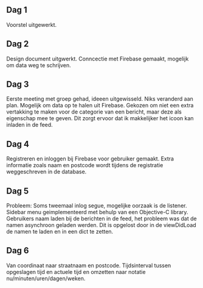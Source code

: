 ## Dag 1
Voorstel uitgewerkt.

## Dag 2
Design document uitgwerkt. Conncectie met Firebase gemaakt, mogelijk om data weg te schrijven.

## Dag 3
Eerste meeting met groep gehad, ideeen uitgewisseld. Niks veranderd aan plan. Mogelijk om data op te halen uit Firebase. Gekozen om niet een extra vertakking te maken voor de categorie van een bericht, maar deze als eigenschap mee te geven. Dit zorgt ervoor dat ik makkelijker het icoon kan inladen in de feed.

## Dag 4
Registreren en inloggen bij Firebase voor gebruiker gemaakt. Extra informatie zoals naam en postcode wordt tijdens de registratie weggeschreven in de database.

## Dag 5
Probleem: Soms tweemaal inlog segue, mogelijke oorzaak is de listener. Sidebar menu geimplementeerd met behulp van een Objective-C library. Gebruikers naam laden bij de berichten in de feed, het probleem was dat de namen asynchroon geladen werden. Dit is opgelost door in de viewDidLoad de namen te laden en in een dict te zetten.

## Dag 6
Van coordinaat naar straatnaam en postcode. Tijdsinterval tussen opgeslagen tijd en actuele tijd en omzetten naar notatie nu/minuten/uren/dagen/weken.
